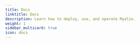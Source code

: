 ```yaml
---
title: Docs
linktitle: Docs
description: Learn how to deploy, use, and operate Myelin.
weight: 1
sidebar_multicard: true
icon: docs
---
```


